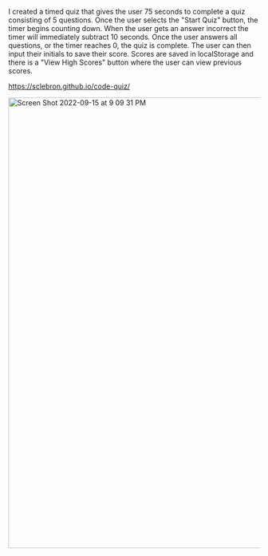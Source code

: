 I created a timed quiz that gives the user 75 seconds to complete a quiz consisting of 5 questions. Once the user selects the "Start Quiz" button, the timer begins counting down. When the user gets an answer incorrect the timer will immediately subtract 10 seconds. Once the user answers all questions, or the timer reaches 0, the quiz is complete. The user can then input their initials to save their score. Scores are saved in localStorage and there is a "View High Scores" button where the user can view previous scores. 

https://sclebron.github.io/code-quiz/

<img width="904" alt="Screen Shot 2022-09-15 at 9 09 31 PM" src="https://user-images.githubusercontent.com/109631700/190550368-ecaeb645-1b2a-4c73-83af-71db9c638ea5.png">
